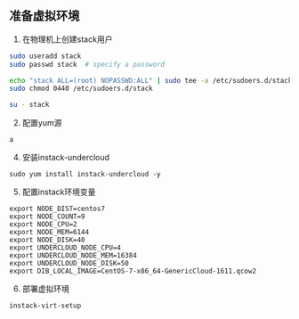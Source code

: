 准备虚拟环境
---


1. 在物理机上创建stack用户

```bash
sudo useradd stack
sudo passwd stack  # specify a password

echo "stack ALL=(root) NOPASSWD:ALL" | sudo tee -a /etc/sudoers.d/stack
sudo chmod 0440 /etc/sudoers.d/stack

su - stack
```

2. 配置yum源
```
a
```

4. 安装instack-undercloud
```
sudo yum install instack-undercloud -y 
```

5. 配置instack环境变量
```
export NODE_DIST=centos7
export NODE_COUNT=9
export NODE_CPU=2
export NODE_MEM=6144
export NODE_DISK=40
export UNDERCLOUD_NODE_CPU=4
export UNDERCLOUD_NODE_MEM=16384
export UNDERCLOUD_NODE_DISK=50
export DIB_LOCAL_IMAGE=CentOS-7-x86_64-GenericCloud-1611.qcow2
```

6. 部署虚拟环境
```
instack-virt-setup
```